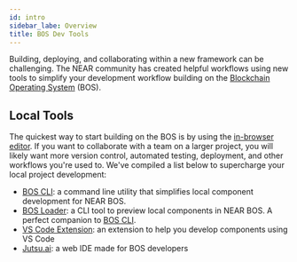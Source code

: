 ```yaml
---
id: intro
sidebar_labe: Overview
title: BOS Dev Tools
---
```


Building, deploying, and collaborating within a new framework can be challenging. The NEAR community has created helpful workflows using new tools to simplify your development workflow building on the [Blockchain Operating System](https://near.org/blog/near-announces-the-blockchain-operating-system/) (BOS).

## Local Tools

The quickest way to start building on the BOS is by using the [in-browser editor](https://near.org/sandbox). If you want to collaborate with a team on a larger project, you will likely want more version control, automated testing, deployment, and other workflows you're used to. We've compiled a list below to supercharge your local project development: 

- [BOS CLI](https://github.com/FroVolod/bos-cli-rs): a command line utility that simplifies local component development for NEAR BOS.
- [BOS Loader](bos-loader.md): a CLI tool to preview local components in NEAR BOS. A perfect companion to [BOS CLI](https://github.com/FroVolod/bos-cli-rs).
- [VS Code Extension](vscode.md): an extension to help you develop components using VS Code
- [Jutsu.ai](https://jutsu.ai): a web IDE made for BOS developers
